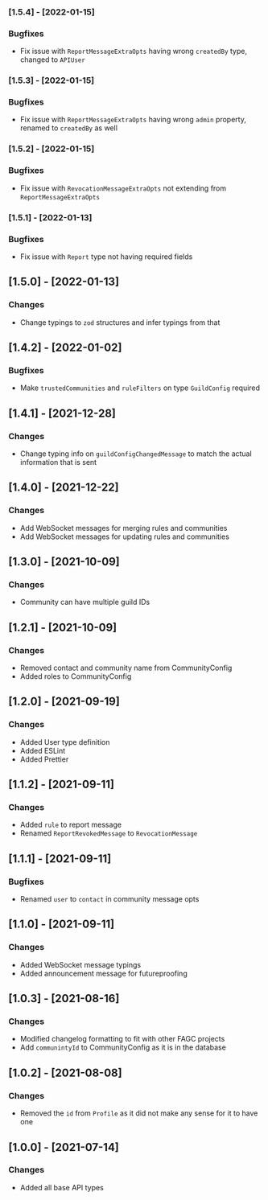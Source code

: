 ### [1.5.4] - [2022-01-15]

### Bugfixes

-	Fix issue with `ReportMessageExtraOpts` having wrong `createdBy` type, changed to `APIUser`

### [1.5.3] - [2022-01-15]

### Bugfixes

-	Fix issue with `ReportMessageExtraOpts` having wrong `admin` property, renamed to `createdBy` as well

### [1.5.2] - [2022-01-15]

### Bugfixes

-	Fix issue with `RevocationMessageExtraOpts` not extending from `ReportMessageExtraOpts`

### [1.5.1] - [2022-01-13]

### Bugfixes

-	Fix issue with `Report` type not having required fields

## [1.5.0] - [2022-01-13]

### Changes
-	Change typings to `zod` structures and infer typings from that

## [1.4.2] - [2022-01-02]

### Bugfixes

-	Make `trustedCommunities` and `ruleFilters` on type `GuildConfig` required

## [1.4.1] - [2021-12-28]

### Changes

-	Change typing info on `guildConfigChangedMessage` to match the actual information that is sent

## [1.4.0] - [2021-12-22]

### Changes

-	Add WebSocket messages for merging rules and communities
-	Add WebSocket messages for updating rules and communities

## [1.3.0] - [2021-10-09]

### Changes

-   Community can have multiple guild IDs

## [1.2.1] - [2021-10-09]

### Changes

-   Removed contact and community name from CommunityConfig
-   Added roles to CommunityConfig

## [1.2.0] - [2021-09-19]

### Changes

-   Added User type definition
-   Added ESLint
-   Added Prettier

## [1.1.2] - [2021-09-11]

### Changes

-   Added `rule` to report message
-   Renamed `ReportRevokedMessage` to `RevocationMessage`

## [1.1.1] - [2021-09-11]

### Bugfixes

-   Renamed `user` to `contact` in community message opts

## [1.1.0] - [2021-09-11]

### Changes

-   Added WebSocket message typings
-   Added announcement message for futureproofing

## [1.0.3] - [2021-08-16]

### Changes

-   Modified changelog formatting to fit with other FAGC projects
-   Add `communintyId` to CommunityConfig as it is in the database

## [1.0.2] - [2021-08-08]

### Changes

-   Removed the `id` from `Profile` as it did not make any sense for it to have one

## [1.0.0] - [2021-07-14]

### Changes

-   Added all base API types

